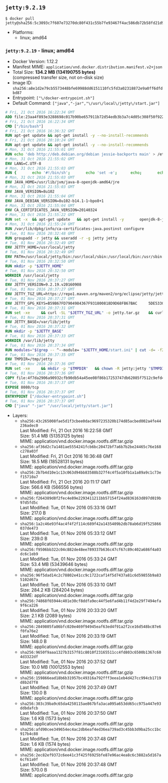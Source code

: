 ## `jetty:9.2.19`

```console
$ docker pull jetty@sha256:5c3093c7f607e73270dc80f431c55b7fe93467f4ac586db72b58fd21d9f75f4e
```

-	Platforms:
	-	linux; amd64

### `jetty:9.2.19` - linux; amd64

-	Docker Version: 1.12.2
-	Manifest MIME: `application/vnd.docker.distribution.manifest.v2+json`
-	Total Size: **134.2 MB (134190755 bytes)**  
	(compressed transfer size, not on-disk size)
-	Image ID: `sha256:a8e1d2e79cb5573448bfe69988dd6151110fc5fd3a02318872e9a0ff6dfdbd87`
-	Entrypoint: `["\/docker-entrypoint.sh"]`
-	Default Command: `["java","-jar","\/usr\/local\/jetty\/start.jar"]`

```dockerfile
# Fri, 21 Oct 2016 16:22:34 GMT
ADD file:23aa4f893e3288698c017b90be657911b72d54edb3b3a7c4d05c308f50f9228f in / 
# Fri, 21 Oct 2016 16:22:34 GMT
CMD ["/bin/bash"]
# Fri, 21 Oct 2016 16:36:32 GMT
RUN apt-get update && apt-get install -y --no-install-recommends 		ca-certificates 		curl 		wget 	&& rm -rf /var/lib/apt/lists/*
# Fri, 21 Oct 2016 20:10:24 GMT
RUN apt-get update && apt-get install -y --no-install-recommends 		bzip2 		unzip 		xz-utils 	&& rm -rf /var/lib/apt/lists/*
# Mon, 31 Oct 2016 21:55:01 GMT
RUN echo 'deb http://deb.debian.org/debian jessie-backports main' > /etc/apt/sources.list.d/jessie-backports.list
# Mon, 31 Oct 2016 21:55:02 GMT
ENV LANG=C.UTF-8
# Mon, 31 Oct 2016 21:55:03 GMT
RUN { 		echo '#!/bin/sh'; 		echo 'set -e'; 		echo; 		echo 'dirname "$(dirname "$(readlink -f "$(which javac || which java)")")"'; 	} > /usr/local/bin/docker-java-home 	&& chmod +x /usr/local/bin/docker-java-home
# Mon, 31 Oct 2016 21:55:03 GMT
ENV JAVA_HOME=/usr/lib/jvm/java-8-openjdk-amd64/jre
# Mon, 31 Oct 2016 21:55:03 GMT
ENV JAVA_VERSION=8u102
# Mon, 31 Oct 2016 21:55:04 GMT
ENV JAVA_DEBIAN_VERSION=8u102-b14.1-1~bpo8+1
# Mon, 31 Oct 2016 21:55:04 GMT
ENV CA_CERTIFICATES_JAVA_VERSION=20140324
# Mon, 31 Oct 2016 21:55:22 GMT
RUN set -x 	&& apt-get update 	&& apt-get install -y 		openjdk-8-jre-headless="$JAVA_DEBIAN_VERSION" 		ca-certificates-java="$CA_CERTIFICATES_JAVA_VERSION" 	&& rm -rf /var/lib/apt/lists/* 	&& [ "$JAVA_HOME" = "$(docker-java-home)" ]
# Mon, 31 Oct 2016 21:55:24 GMT
RUN /var/lib/dpkg/info/ca-certificates-java.postinst configure
# Tue, 01 Nov 2016 20:32:48 GMT
RUN groupadd -r jetty && useradd -r -g jetty jetty
# Tue, 01 Nov 2016 20:32:49 GMT
ENV JETTY_HOME=/usr/local/jetty
# Tue, 01 Nov 2016 20:32:49 GMT
ENV PATH=/usr/local/jetty/bin:/usr/local/sbin:/usr/local/bin:/usr/sbin:/usr/bin:/sbin:/bin
# Tue, 01 Nov 2016 20:32:50 GMT
RUN mkdir -p "$JETTY_HOME"
# Tue, 01 Nov 2016 20:32:50 GMT
WORKDIR /usr/local/jetty
# Tue, 01 Nov 2016 20:37:27 GMT
ENV JETTY_VERSION=9.2.19.v20160908
# Tue, 01 Nov 2016 20:37:27 GMT
ENV JETTY_TGZ_URL=https://repo1.maven.org/maven2/org/eclipse/jetty/jetty-distribution/9.2.19.v20160908/jetty-distribution-9.2.19.v20160908.tar.gz
# Tue, 01 Nov 2016 20:37:27 GMT
ENV JETTY_GPG_KEYS=B59B67FD7904984367F931800818D9D68FB67BAC 	5DE533CB43DAF8BC3E372283E7AE839CD7C58886
# Tue, 01 Nov 2016 20:37:31 GMT
RUN set -xe 	&& curl -SL "$JETTY_TGZ_URL" -o jetty.tar.gz 	&& curl -SL "$JETTY_TGZ_URL.asc" -o jetty.tar.gz.asc 	&& export GNUPGHOME="$(mktemp -d)" 	&& for key in $JETTY_GPG_KEYS; do 		gpg --keyserver ha.pool.sks-keyservers.net --recv-keys "$key"; done 	&& gpg --batch --verify jetty.tar.gz.asc jetty.tar.gz 	&& rm -r "$GNUPGHOME" 	&& tar -xvf jetty.tar.gz --strip-components=1 	&& sed -i '/jetty-logging/d' etc/jetty.conf 	&& rm -fr demo-base javadoc 	&& rm jetty.tar.gz*
# Tue, 01 Nov 2016 20:37:31 GMT
ENV JETTY_BASE=/var/lib/jetty
# Tue, 01 Nov 2016 20:37:32 GMT
RUN mkdir -p "$JETTY_BASE"
# Tue, 01 Nov 2016 20:37:33 GMT
WORKDIR /var/lib/jetty
# Tue, 01 Nov 2016 20:37:34 GMT
RUN modules="$(grep -- ^--module= "$JETTY_HOME/start.ini" | cut -d= -f2 | paste -d, -s)" 	&& set -xe 	&& java -jar "$JETTY_HOME/start.jar" --add-to-startd="$modules,setuid"
# Tue, 01 Nov 2016 20:37:35 GMT
ENV TMPDIR=/tmp/jetty
# Tue, 01 Nov 2016 20:37:36 GMT
RUN set -xe 	&& mkdir -p "$TMPDIR" 	&& chown -R jetty:jetty "$TMPDIR" "$JETTY_BASE"
# Tue, 01 Nov 2016 20:37:36 GMT
COPY file:4f7da2906a90932cfb90db54a45ee08f86b17253747db62085f7512c9efd46ad in / 
# Tue, 01 Nov 2016 20:37:37 GMT
EXPOSE 8080/tcp
# Tue, 01 Nov 2016 20:37:37 GMT
ENTRYPOINT ["/docker-entrypoint.sh"]
# Tue, 01 Nov 2016 20:37:37 GMT
CMD ["java" "-jar" "/usr/local/jetty/start.jar"]
```

-	Layers:
	-	`sha256:43c265008fae5d1f3cbee0dac9697235320b174d85acbed002a4fe44236adec0`  
		Last Modified: Fri, 21 Oct 2016 16:22:58 GMT  
		Size: 51.4 MB (51353125 bytes)  
		MIME: application/vnd.docker.image.rootfs.diff.tar.gzip
	-	`sha256:af36d2c7a1481ae5554241fcb6bc20472bf7a6b7b2be24465c76e168c278a03f`  
		Last Modified: Fri, 21 Oct 2016 16:36:48 GMT  
		Size: 18.5 MB (18528131 bytes)  
		MIME: application/vnd.docker.image.rootfs.diff.tar.gzip
	-	`sha256:2b7b4d10e1c13c063d94bb83588b327f4c4f5a10fb1a1a89a9c1c73ef15710a7`  
		Last Modified: Fri, 21 Oct 2016 20:11:17 GMT  
		Size: 566.6 KB (566556 bytes)  
		MIME: application/vnd.docker.image.rootfs.diff.tar.gzip
	-	`sha256:f264389d8f2fec4e89e2293411211bb57154f24ad836163d897d019b97d5fd5c`  
		Last Modified: Tue, 01 Nov 2016 05:33:16 GMT  
		Size: 217.0 B  
		MIME: application/vnd.docker.image.rootfs.diff.tar.gzip
	-	`sha256:1a2c46e93f4ac4f4f2f114c689f42a1435409b2db78ab6d19f525866037de473`  
		Last Modified: Tue, 01 Nov 2016 05:33:12 GMT  
		Size: 239.0 B  
		MIME: application/vnd.docker.image.rootfs.diff.tar.gzip
	-	`sha256:f9506bb322c04c882de48ee789337b636c47cf67c89c402a686f4a03dc6c1eb9`  
		Last Modified: Tue, 01 Nov 2016 05:33:24 GMT  
		Size: 53.4 MB (53439646 bytes)  
		MIME: application/vnd.docker.image.rootfs.diff.tar.gzip
	-	`sha256:96f5dad14c2c78802e41cc9c1722caf14f5d7437a81c6d59855b9a835102d67a`  
		Last Modified: Tue, 01 Nov 2016 05:33:10 GMT  
		Size: 284.2 KB (284204 bytes)  
		MIME: application/vnd.docker.image.rootfs.diff.tar.gzip
	-	`sha256:74868f65944c401e30cf8ddfa9ec44f5e6fad4b11f4d2e29f7494efa9f6ca226`  
		Last Modified: Tue, 01 Nov 2016 20:33:20 GMT  
		Size: 2.1 KB (2089 bytes)  
		MIME: application/vnd.docker.image.rootfs.diff.tar.gzip
	-	`sha256:2849805fa86bfc020e469f94945eaf63ed4f91a2f2ce16d548bc87e6f0fa76e2`  
		Last Modified: Tue, 01 Nov 2016 20:33:19 GMT  
		Size: 148.0 B  
		MIME: application/vnd.docker.image.rootfs.diff.tar.gzip
	-	`sha256:9650f9aaa1327b3157f81c8010f23165511cc4fd803c6500b1367c604d3322df`  
		Last Modified: Tue, 01 Nov 2016 20:37:52 GMT  
		Size: 10.0 MB (10012553 bytes)  
		MIME: application/vnd.docker.image.rootfs.diff.tar.gzip
	-	`sha256:159866ead18b6b31957bc49316a792fff3eea1eb4d427cc994cb1719d8b2d7f8`  
		Last Modified: Tue, 01 Nov 2016 20:37:49 GMT  
		Size: 130.0 B  
		MIME: application/vnd.docker.image.rootfs.diff.tar.gzip
	-	`sha256:303c39ba9c65da4250115ae867bfa3aca095a653dd65cc975a447e93ddbdafcb`  
		Last Modified: Tue, 01 Nov 2016 20:37:50 GMT  
		Size: 1.6 KB (1573 bytes)  
		MIME: application/vnd.docker.image.rootfs.diff.tar.gzip
	-	`sha256:afd90cee349654ec4ac2db6eaf4ed36ea739ad3c45bb3d9ba25cc1bc917b4c88`  
		Last Modified: Tue, 01 Nov 2016 20:37:48 GMT  
		Size: 1.6 KB (1574 bytes)  
		MIME: application/vnd.docker.image.rootfs.diff.tar.gzip
	-	`sha256:2ec82ef9372c6ee41c3f425f6925bfe87e96ac4ea8c6c3882a5d167a6cf61a9f`  
		Last Modified: Tue, 01 Nov 2016 20:37:48 GMT  
		Size: 570.0 B  
		MIME: application/vnd.docker.image.rootfs.diff.tar.gzip
